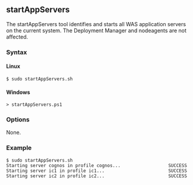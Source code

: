 ## startAppServers

The startAppServers tool identifies and starts all WAS application servers on the current system. The Deployment Manager and
nodeagents are not affected.

### Syntax

#### Linux
```
$ sudo startAppServers.sh
```

#### Windows
```
> startAppServers.ps1
```

### Options

None.

### Example
```
$ sudo startAppServers.sh
Starting server cognos in profile cognos...                  SUCCESS
Starting server ic1 in profile ic1...                        SUCCESS
Starting server ic2 in profile ic2...                        SUCCESS
```